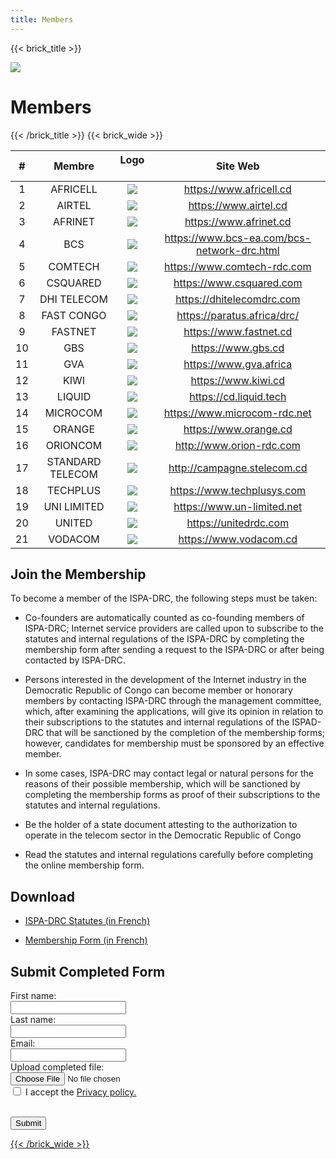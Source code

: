 ```yaml
---
title: Members
---
```


{{< brick_title >}}

![](/uploads/photos/bricks.png)

# Members

{{< /brick_title >}}
{{< brick_wide >}}

|#  |       Membre             |                   Logo      &nbsp;           |             Site Web                  |
| :--: |  :----------------------------: |  :----------------------------:  |   :------------------------------------: |
| 1  |AFRICELL           | ![](/uploads/photos/MLogos/africell.png)      | https://www.africell.cd    |
| 2  |AIRTEL             |  ![](/uploads/photos/MLogos/airtel.png)      | https://www.airtel.cd      |
| 3  |AFRINET             |   ![](/uploads/photos/MLogos/afrinet.png)     | https://www.afrinet.cd |
| 4  |BCS                 |   ![](/uploads/photos/MLogos/bcs.png)    | https://www.bcs-ea.com/bcs-network-drc.html |
| 5  |COMTECH             |   ![](/uploads/photos/MLogos/comtech.png)    | https://www.comtech-rdc.com      |
| 6  |CSQUARED           |   ![](/uploads/photos/MLogos/csquared.png)    | https://www.csquared.com       |
| 7  |DHI TELECOM         |   ![](/uploads/photos/MLogos/dhi.png)    | https://dhitelecomdrc.com       |
| 8  |FAST CONGO          |   ![](/uploads/photos/MLogos/fastcongo.svg)    | https://paratus.africa/drc/    |
| 9  |FASTNET             |   ![](/uploads/photos/MLogos/fastnet.jpeg)    | https://www.fastnet.cd        |
| 10 |GBS                 |   ![](/uploads/photos/MLogos/gbs.png)    | https://www.gbs.cd       |
| 11 |GVA                 |   ![](/uploads/photos/MLogos/gva.svg)    | https://www.gva.africa       |
| 12 |KIWI                |   ![](/uploads/photos/MLogos/kiwi.png)    | https://www.kiwi.cd        |
| 13 |LIQUID              |   ![](/uploads/photos/MLogos/liquid.png)    | https://cd.liquid.tech      |
| 14 |MICROCOM            |   ![](/uploads/photos/MLogos/microcom.jpeg)    | https://www.microcom-rdc.net   |
| 15 |ORANGE              |   ![](/uploads/photos/MLogos/orange.svg)     | https://www.orange.cd        |
| 16 |ORIONCOM            |   ![](/uploads/photos/MLogos/orioncom.png)    | http://www.orion-rdc.com     |
| 17 |STANDARD TELECOM    |   ![](/uploads/photos/MLogos/standardtelecom.png)    | http://campagne.stelecom.cd    |
| 18 |TECHPLUS            |   ![](/uploads/photos/MLogos/techplus.png)    | https://www.techplusys.com     |
| 19 |UNI LIMITED         |   ![](/uploads/photos/MLogos/unilimited.png)    | https://www.un-limited.net     |
| 20 |UNITED              |   ![](/uploads/photos/MLogos/united.png)    | https://unitedrdc.com          |
| 21 |VODACOM             |   ![](/uploads/photos/MLogos/voda.png)    | https://www.vodacom.cd         |

## Join the Membership

To become a member of the ISPA-DRC, the following steps must be taken:

- Co-founders are automatically counted as co-founding members of ISPA-DRC;
Internet service providers are called upon to subscribe to the statutes and internal regulations of the ISPA-DRC by completing the membership form after sending a request to the ISPA-DRC or after being contacted by ISPA-DRC.
- Persons interested in the development of the Internet industry in the Democratic Republic of Congo can become member or honorary members by contacting ISPA-DRC through the management committee, which, after examining the applications, will give its opinion in relation to their subscriptions to the statutes and internal regulations of the ISPAD-DRC that will be sanctioned by the completion of the membership forms; however, candidates for membership must be sponsored by an effective member.
- In some cases, ISPA-DRC may contact legal or natural persons for the reasons of their possible membership, which will be sanctioned by completing the membership forms as proof of their subscriptions to the statutes and internal regulations.

- Be the holder of a state document attesting to the authorization to operate in the telecom sector in the Democratic Republic of Congo
- Read the statutes and internal regulations carefully before completing the online membership form.

## Download

- <a class="has_icon" href=http://localhost:1313/uploads/documents/STATUTS.pdf>ISPA-DRC Statutes (in French)</a>
<!-- ![ISPA-DRC International Regulations Document]<uploads/documents/STATUTS.pdf> -->

- <a class="has_icon" href=http://localhost:1313/uploads/documents/FICHE.D.ADHESION.ISPA-DRC1.pdf>Membership Form (in French)</a>
<!-- ![Formulaire de Candidature] <uploads/documents/IFICHE.D.ADHESION.ISPA-DRC1.pdf> -->

## Submit Completed Form

<form>
  <label for="fname">First name:</label><br>
  <input type="text" id="fname" name="fname"><br>
  <label for="lname">Last name:</label><br>
  <input type="text" id="lname" name="lname"><br>
  <label for="email">Email:</label><br>
  <input type="text" id="email" name="email"><br>
  <label for="file">Upload completed file:</label><br>
  <input type="file" id="myFile" name="filename"><br>
  <input type="checkbox" id="checkbox" name="agree" value="agree">
  <label for="Agree"> I accept the <a href="/privacy-policy">Privacy policy.</p><br>
</label><div class="mb-10 flex items-start gap-2">
</label><button type="submit" "mailto:support@ispa-drc.cd">Submit</button>
</form>

{{< /brick_wide >}}
